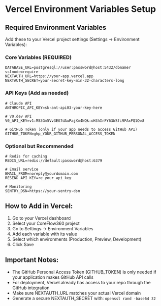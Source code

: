 # Vercel Environment Variables Setup

## Required Environment Variables

Add these to your Vercel project settings (Settings → Environment Variables):

### Core Variables (REQUIRED)
```
DATABASE_URL=postgresql://user:password@host:5432/dbname?sslmode=require
NEXTAUTH_URL=https://your-app.vercel.app
NEXTAUTH_SECRET=your-secret-key-min-32-characters-long
```

### API Keys (Add as needed)
```
# Claude API
ANTHROPIC_API_KEY=sk-ant-api03-your-key-here

# V0.dev API
V0_API_KEY=v1:MS3Gm5Vv3EG7dAuPajXm4NQk:oH3hIrFY63W8fi9PAxPQ1QwU

# GitHub Token (only if your app needs to access GitHub API)
GITHUB_TOKEN=ghp_YOUR_GITHUB_PERSONAL_ACCESS_TOKEN
```

### Optional but Recommended
```
# Redis for caching
REDIS_URL=redis://default:password@host:6379

# Email service
EMAIL_FROM=noreply@yourdomain.com
RESEND_API_KEY=re_your_api_key

# Monitoring
SENTRY_DSN=https://your-sentry-dsn
```

## How to Add in Vercel:

1. Go to your Vercel dashboard
2. Select your CoreFlow360 project
3. Go to Settings → Environment Variables
4. Add each variable with its value
5. Select which environments (Production, Preview, Development)
6. Click Save

## Important Notes:

- The GitHub Personal Access Token (GITHUB_TOKEN) is only needed if your application makes GitHub API calls
- For deployment, Vercel already has access to your repo through the GitHub integration
- Make sure NEXTAUTH_URL matches your actual Vercel domain
- Generate a secure NEXTAUTH_SECRET with: `openssl rand -base64 32`
